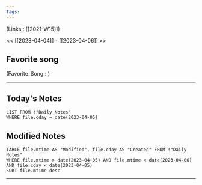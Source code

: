 ```yaml
---
Tags:
---
```

(Links:: [[2021-W15]])

<< [[2023-04-04]] - [[2023-04-06]] >>
## Favorite song
(Favorite_Song:: )

___
## Today's Notes
```dataview
LIST FROM !"Daily Notes"
WHERE file.cday = date(2023-04-05)
```
## Modified Notes
```dataview
TABLE file.mtime AS "Modified", file.cday AS "Created" FROM !"Daily Notes" 
WHERE file.mtime > date(2023-04-05) AND file.mtime < date(2023-04-06) AND file.cday < date(2023-04-05)
SORT file.mtime desc
```
___

